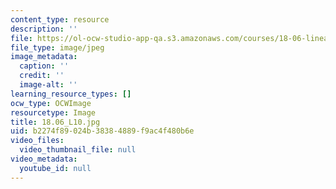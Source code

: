```yaml
---
content_type: resource
description: ''
file: https://ol-ocw-studio-app-qa.s3.amazonaws.com/courses/18-06-linear-algebra-spring-2010/b2274f89024b38384889f9ac4f480b6e_18.06_L10.jpg
file_type: image/jpeg
image_metadata:
  caption: ''
  credit: ''
  image-alt: ''
learning_resource_types: []
ocw_type: OCWImage
resourcetype: Image
title: 18.06_L10.jpg
uid: b2274f89-024b-3838-4889-f9ac4f480b6e
video_files:
  video_thumbnail_file: null
video_metadata:
  youtube_id: null
---
```

